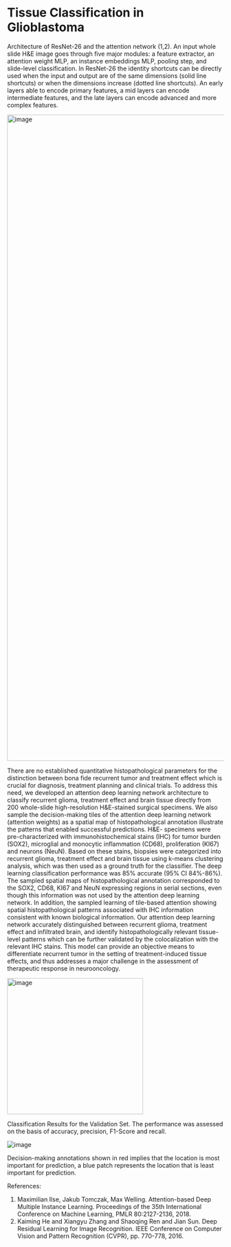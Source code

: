 # Tissue Classification in Glioblastoma 
 
Architecture of ResNet-26 and the attention network (1,2). An input whole slide H&E image goes through five major modules: a feature extractor, an attention weight MLP, an instance embeddings MLP, pooling step, and slide-level classification. In ResNet-26 the identity shortcuts can be directly used when the input and output are of the same dimensions (solid line shortcuts) or when the dimensions increase (dotted line shortcuts). An early layers able to encode primary features, a mid layers can encode intermediate features, and the late layers can encode advanced and more complex features.

<img width="1500" alt="image" src="https://github.com/user-attachments/assets/cf657c35-0524-4d1a-bf1f-6a67cefada59" />



 

There are no established quantitative histopathological parameters for the distinction between bona fide recurrent tumor and treatment effect which is crucial for diagnosis, treatment planning and clinical trials. To address this need, we developed an attention deep learning network architecture to classify recurrent glioma, treatment effect and brain tissue directly from 200 whole-slide high-resolution H&E-stained surgical specimens. We also sample the decision-making tiles of the attention deep learning network (attention weights) as a spatial map of histopathological annotation illustrate the patterns that enabled successful predictions. H&E- specimens were pre-characterized with immunohistochemical stains (IHC) for tumor burden (SOX2), microglial and monocytic inflammation (CD68), proliferation (KI67) and neurons (NeuN). Based on these stains, biopsies were categorized into recurrent glioma, treatment effect and brain tissue using k-means clustering analysis, which was then used as a ground truth for the classifier. The deep learning classification performance was 85% accurate (95% CI 84%-86%). The sampled spatial maps of histopathological annotation corresponded to the SOX2, CD68, KI67 and NeuN expressing regions in serial sections, even though this information was not used by the attention deep learning network. In addition, the sampled learning of tile-based attention showing spatial histopathological patterns associated with IHC information consistent with known biological information. Our attention deep learning network accurately distinguished between recurrent glioma, treatment effect and infiltrated brain, and identify histopathologically relevant tissue-level patterns which can be further validated by the colocalization with the relevant IHC stains. This model can provide an objective means to differentiate recurrent tumor in the setting of treatment-induced tissue effects, and thus addresses a major challenge in the assessment of therapeutic response in neurooncology.



<img width="316" alt="image" src="https://github.com/user-attachments/assets/afc565fa-adbe-4ab5-891b-2c38318f7cf6" />

Classification Results for the Validation Set. The performance was assessed on the basis of accuracy, precision, F1-Score and recall.




![image](https://github.com/user-attachments/assets/2f50f0aa-4651-427e-a2af-1c99ddf51ea3)

Decision-making annotations shown in red implies that the location is most important for prediction, a blue patch represents the location that is least important for prediction. 




References:
1. Maximilian Ilse, Jakub Tomczak, Max Welling. Attention-based Deep Multiple Instance Learning. Proceedings of the 35th International Conference on Machine Learning, PMLR 80:2127-2136, 2018.
2. Kaiming He and Xiangyu Zhang and Shaoqing Ren and Jian Sun. Deep Residual Learning for Image Recognition. IEEE Conference on Computer Vision and Pattern Recognition (CVPR), pp. 770-778, 2016.
   
